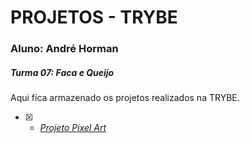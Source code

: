 # PROJETOS - TRYBE

### Aluno: André Horman
##### Turma 07: Faca e Queijo

Aqui fica armazenado os projetos realizados na TRYBE.

-[X] - _[Projeto Pixel Art](https://ANDREHORMAN1994.github.io/PROJETOS/Projeto5.5_Pixel-Art)_
